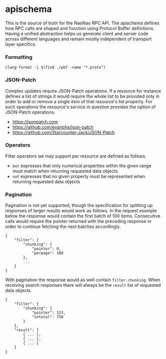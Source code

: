 # apischema

This is the source of truth for the NaoNao RPC API. The apischema defines how
RPC calls are shaped and function using Protocol Buffer definitions. Having a
unified abstraction helps us generate client and server code across different
languages and remain mostly independent of transport layer specifics.



### Formatting

```
clang-format -i $(find ./pbf -name "*.proto")
```



### JSON-Patch

Complex updates require JSON-Patch operations. If a resource for instance
defines a list of strings it would require the whole list to be provided only in
order to add or remove a single item of that resource's list property. For such
operations the resource's service in question provides the option of JSON-Patch
operations.

- https://jsonpatch.com
- https://github.com/evanphx/json-patch
- https://github.com/Starcounter-Jack/JSON-Patch



### Operators

Filter operators we may support per resource are defined as follows.

- `bet` expresses that only numerical properties within the given range must
  match when returning requested data objects
- `not` expresses that no given property must be represented when returning
  requested data objects



### Pagination

Pagination is not yet supported, though the specification for splitting up
responses of larger results would work as follows. In the request example below
the response would contain the first batch of 100 items. Consecutive calls would
require the pointer returned with the preceding response in order to continue
fetching the next batches accordingly.

```
{
    "filter": {
        "chunking": {
            "pointer": 0,
            "perpage": 100
        },
        ...
    }
}
```

With pagination the response would as well contain `filter.chunking`. When
receiving search responses there will always be the `result` list of requested
data objects.

```
{
    "filter": {
        "chunking": {
            "pointer": 123,
            "intotal": 750
        }
    },
    "result": [
        { ... },
        { ... },
        { ... }
    ]
}
```
